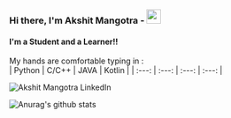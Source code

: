 ### Hi there, I'm Akshit Mangotra - <img src="https://github.com/TheDudeThatCode/TheDudeThatCode/blob/master/Assets/Hi.gif" width="26px">

#### I'm a Student and a Learner!!
My hands are comfortable typing in :   
| Python | C/C++ | JAVA | Kotlin |
 | :---: | :---: | :---: | :---: | 

![Akshit Mangotra LinkedIn](https://akshit6828.github.io/LinkedIn-Profile-Batch/)


<!--
**Akshit6828/Akshit6828** is a ✨ _special_ ✨ repository because its `README.md` (this file) appears on your GitHub profile.
### Technologies & Frameworks I have worked with : 
Here are some ideas to get you started:

- 🔭 I’m currently working on ...
- 🌱 I’m currently learning ...
- 👯 I’m looking to collaborate on ...
- 🤔 I’m looking for help with ...
- 💬 Ask me about ...
- 📫 How to reach me: ...
- 😄 Pronouns: ...
- ⚡ Fun fact: ...

-->

![Anurag's github stats](https://github-readme-stats.vercel.app/api?username=Akshit6828&theme=react&show_icons=true)
